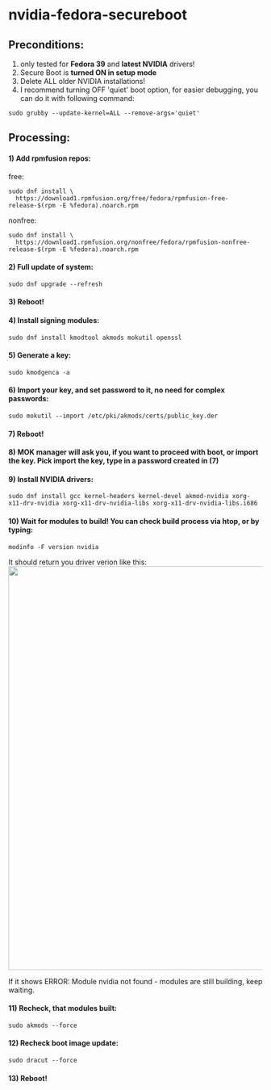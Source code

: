 # nvidia-fedora-secureboot
## Preconditions:
1) only tested for **Fedora 39** and **latest NVIDIA** drivers!
2) Secure Boot is **turned ON in setup mode**
3) Delete ALL older NVIDIA installations! 
4) I recommend turning OFF 'quiet' boot option, for easier debugging, you can do it with following command:
```
sudo grubby --update-kernel=ALL --remove-args='quiet'
``` 

## Processing:

#### 1) Add rpmfusion repos:

free:
```
sudo dnf install \
  https://download1.rpmfusion.org/free/fedora/rpmfusion-free-release-$(rpm -E %fedora).noarch.rpm
```
nonfree:
```
sudo dnf install \
  https://download1.rpmfusion.org/nonfree/fedora/rpmfusion-nonfree-release-$(rpm -E %fedora).noarch.rpm
```

#### 2) Full update of system:
```
sudo dnf upgrade --refresh
```
#### 3) Reboot!

#### 4) Install signing modules:
```
sudo dnf install kmodtool akmods mokutil openssl
```
#### 5) Generate a key:
```
sudo kmodgenca -a
```
#### 6) Import your key, and set password to it, no need for complex passwords:
```
sudo mokutil --import /etc/pki/akmods/certs/public_key.der
```
#### 7) Reboot!

#### 8) MOK manager will ask you, if you want to proceed with boot, or import the key. Pick import the key, type in a password created in (7)

#### 9) Install NVIDIA drivers:
```
sudo dnf install gcc kernel-headers kernel-devel akmod-nvidia xorg-x11-drv-nvidia xorg-x11-drv-nvidia-libs xorg-x11-drv-nvidia-libs.i686
```
#### 10) Wait for modules to build! You can check build process via htop, or by typing:
```
modinfo -F version nvidia
```
It should return you driver verion like this:
<img src="https://github.com/roworu/nvidia-fedora-secureboot/assets/36964755/ee673c2c-74db-4bd9-abc5-d50ae1c5404a" width="800">

If it shows ERROR: Module nvidia not found - modules are still building, keep waiting.

#### 11) Recheck, that modules built:
```
sudo akmods --force
```
#### 12) Recheck boot image update:
```
sudo dracut --force
```
#### 13) Reboot!

